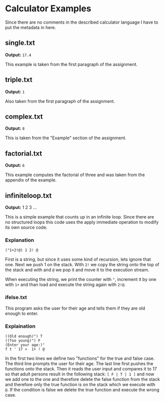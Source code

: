 # Calculator Examples

Since there are no comments in the described calculator language I have to put
the metadata in here.

## single.txt

**Output:** `17.4`

This example is taken from the first paragraph of the assignment.

## triple.txt

**Output:** `1`

Also taken from the first paragraph of the assignment.

## complex.txt

**Output:** `8`

This is taken from the "Example" section of the assignment.

## factorial.txt

**Output:** `6`

This example computes the factorial of three and was taken from the appendix of 
the example.

## infiniteloop.txt

**Output:** 1 2 3 ...

This is a simple example that counts up in an infinite loop. Since there are no
structured loops this code uses the apply immediate operation to modify its 
own source code.

### Explanation
`("1+2!@) 1 2! @`

First is a string, but since it uses some kind of recursion, lets ignore that
one. Next we push 1 on the stack. With `2!` we copy the string onto the top of 
the stack and with and `@` we pop it and move it to the execution stream.

When executing the string, we print the counter with `"`, increment it by one 
with `1+` and than load and execute the string again with `2!@`.

### ifelse.txt

This program asks the user for their age and tells them if they are old enough
to enter.

### Explaination
```
((Old enough)") T  
((Too young)") F
(Enter your age:)"
f t ' 17 >  1+ ! @
```

In the first two lines we define two "functions" for the true and false case.
The third line prompts the user for their age.
The last line first pushes the functions onto the stack. Then it reads the user
input and compares it to 17 so that adult persons result in the following stack:
`[ F | T | 1 ]` and now we add one to the one and therefore delete the false 
function from the stack and therefore only the true function is on the stack 
which we execute with `@`. If the condition is false we delete the true function
and execute the wrong case. 